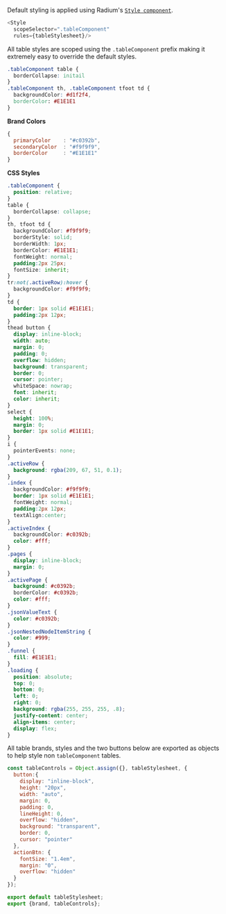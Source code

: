 Default styling is applied using Radium's [`Style component`].

```js
<Style
  scopeSelector=".tableComponent"
  rules={tableStylesheet}/>
```
All table styles are scoped using the `.tableComponent` prefix making it extremely easy to override the default styles.

```css
.tableComponent table {
  borderCollapse: initail
}
.tableComponent th, .tableComponent tfoot td {
  backgroundColor: #d1f2f4,
  borderColor: #E1E1E1
}
```

**Brand Colors**
```js
{
  primaryColor    : "#c0392b",
  secondaryColor  : "#f9f9f9",
  borderColor     : "#E1E1E1"
}
```
**CSS Styles**
```css
.tableComponent {
  position: relative;
}
table {
  borderCollapse: collapse;
}
th, tfoot td {
  backgroundColor: #f9f9f9;
  borderStyle: solid;
  borderWidth: 1px;
  borderColor: #E1E1E1;
  fontWeight: normal;
  padding:2px 25px;
  fontSize: inherit;
}
tr:not(.activeRow):hover {
  backgroundColor: #f9f9f9;
}
td {
  border: 1px solid #E1E1E1;
  padding:2px 12px;
}
thead button {
  display: inline-block;
  width: auto;
  margin: 0;
  padding: 0;
  overflow: hidden;
  background: transparent;
  border: 0;
  cursor: pointer;
  whiteSpace: nowrap;
  font: inherit;
  color: inherit;
}
select {
  height: 100%;
  margin: 0;
  border: 1px solid #E1E1E1;
}
i {
  pointerEvents: none;
}
.activeRow {
  background: rgba(209, 67, 51, 0.1);
}
.index {
  backgroundColor: #f9f9f9;
  border: 1px solid #E1E1E1;
  fontWeight: normal;
  padding:2px 12px;
  textAlign:center;
}
.activeIndex {
  backgroundColor: #c0392b;
  color: #fff;
}
.pages {
  display: inline-block;
  margin: 0;
}
.activePage {
  background: #c0392b;
  borderColor: #c0392b;
  color: #fff;
}
.jsonValueText {
  color: #c0392b;
}
.jsonNestedNodeItemString {
  color: #999;
}
.funnel {
  fill: #E1E1E1;
}
.loading {
  position: absolute;
  top: 0;
  bottom: 0;
  left: 0;
  right: 0;
  background: rgba(255, 255, 255, .8);
  justify-content: center;
  align-items: center;
  display: flex;
}
```

All table brands, styles and the two buttons below are exported as objects to help style non `tableComponent` tables.

```js
const tableControls = Object.assign({}, tableStylesheet, {
  button:{
    display: "inline-block",
    height: "20px",
    width: "auto",
    margin: 0,
    padding: 0,
    lineHeight: 0,
    overflow: "hidden",
    background: "transparent",
    border: 0,
    cursor: "pointer"
  },
  actionBtn: {
    fontSize: "1.4em",
    margin: "0",
    overflow: "hidden"
  }
});

export default tableStylesheet;
export {brand, tableControls};

```

[`Style component`]: https://github.com/FormidableLabs/radium/tree/master/docs/api#style-component